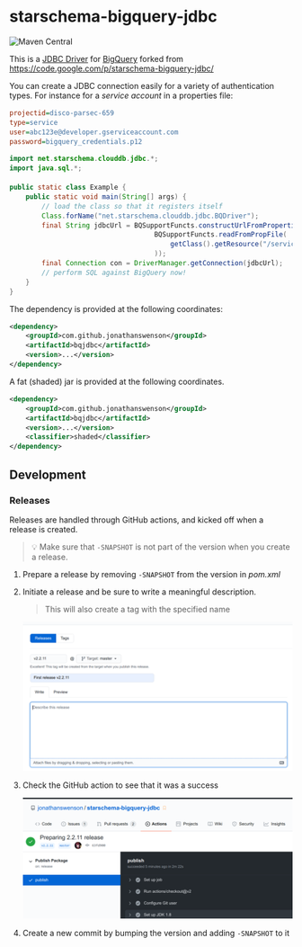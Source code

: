 # starschema-bigquery-jdbc

![Maven Central](https://img.shields.io/maven-central/v/com.github.jonathanswenson/bqjdbc)

This is a [JDBC Driver](https://docs.oracle.com/javase/8/docs/technotes/guides/jdbc/) for [BigQuery](https://cloud.google.com/bigquery)
forked from https://code.google.com/p/starschema-bigquery-jdbc/

You can create a JDBC connection easily for a variety of authentication types.
For instance for a _service account_ in a properties file:

```ini
projectid=disco-parsec-659
type=service
user=abc123e@developer.gserviceaccount.com
password=bigquery_credentials.p12
```

```java
import net.starschema.clouddb.jdbc.*;
import java.sql.*;

public static class Example {
    public static void main(String[] args) {
        // load the class so that it registers itself
        Class.forName("net.starschema.clouddb.jdbc.BQDriver");
        final String jdbcUrl = BQSupportFuncts.constructUrlFromPropertiesFile(
                                    BQSupportFuncts.readFromPropFile(
                                        getClass().getResource("/serviceaccount.properties").getFile()
                                    ));
        final Connection con = DriverManager.getConnection(jdbcUrl);
        // perform SQL against BigQuery now!
    }
}
```

The dependency is provided at the following coordinates:
```xml
<dependency>
    <groupId>com.github.jonathanswenson</groupId>
    <artifactId>bqjdbc</artifactId>
    <version>...</version>
</dependency>
```

A fat (shaded) jar is provided at the following coordinates.
```xml
<dependency>
    <groupId>com.github.jonathanswenson</groupId>
    <artifactId>bqjdbc</artifactId>
    <version>...</version>
    <classifier>shaded</classifier>
</dependency>
```

## Development

### Releases

Releases are handled through GitHub actions, and kicked off when a release is created.

> 💡 Make sure that  `-SNAPSHOT` is not part of the version when you create a release.

1. Prepare a release by removing `-SNAPSHOT` from the version in _pom.xml_

2. Initiate a release and be sure to write a meaningful description.

    > This will also create a tag with the specified name

    ![Creating a release](./create_release.png)

3. Check the GitHub action to see that it was a success

    ![Verify action is successful](./github_action_success.png)

4. Create a new commit by bumping the version and adding `-SNAPSHOT` to it